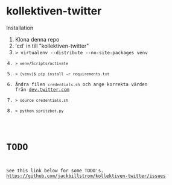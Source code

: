 kollektiven-twitter
===================
Installation

1. Klona denna repo
2. 'cd' in till "kollektiven-twitter"
3. <code>> virtualenv --distribute --no-site-packages venv
4. <code>> venv/Scripts/activate</code>
5. <code>> (venv)$ pip install -r requirements.txt</code>
6. Ändra filen <code>credentials.sh</code> och ange korrekta värden från [dev.twitter.com](https://dev.twitter.com/)
7. <code>> source credentials.sh</code>
8. <code>> python spritzbot.py</code>

TODO
===================
See this link below for some TODO's.
https://github.com/jackbillstrom/kollektiven-twitter/issues
